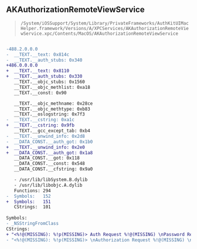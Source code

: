 ## AKAuthorizationRemoteViewService

> `/System/iOSSupport/System/Library/PrivateFrameworks/AuthKitUIMacHelper.framework/Versions/A/XPCServices/AKAuthorizationRemoteViewService.xpc/Contents/MacOS/AKAuthorizationRemoteViewService`

```diff

-488.2.0.0.0
-  __TEXT.__text: 0x814c
-  __TEXT.__auth_stubs: 0x340
+486.0.0.0.0
+  __TEXT.__text: 0x8110
+  __TEXT.__auth_stubs: 0x330
   __TEXT.__objc_stubs: 0x1560
   __TEXT.__objc_methlist: 0xa18
   __TEXT.__const: 0x90

   __TEXT.__objc_methname: 0x28ce
   __TEXT.__objc_methtype: 0xb83
   __TEXT.__oslogstring: 0x7f3
-  __TEXT.__cstring: 0xa1c
+  __TEXT.__cstring: 0x9fb
   __TEXT.__gcc_except_tab: 0xb4
-  __TEXT.__unwind_info: 0x2d8
-  __DATA_CONST.__auth_got: 0x1b0
+  __TEXT.__unwind_info: 0x2e0
+  __DATA_CONST.__auth_got: 0x1a8
   __DATA_CONST.__got: 0x118
   __DATA_CONST.__const: 0x548
   __DATA_CONST.__cfstring: 0x9a0

   - /usr/lib/libSystem.B.dylib
   - /usr/lib/libobjc.A.dylib
   Functions: 294
-  Symbols:   152
+  Symbols:   151
   CStrings:  101
 
Symbols:
- _NSStringFromClass
CStrings:
+ "<%!@(MISSING): %!p(MISSING)> Auth Request %!@(MISSING) \nPassword Request: %!@(MISSING) \nProxied Bundle: %!@(MISSING)\nProxied Team: %!@(MISSING) \nSession ID: %!@(MISSING)"
- "<%!@(MISSING): %!p(MISSING)> \nAuthorization Request %!@(MISSING) \nPassword Request: %!@(MISSING) \nProxied App Name: %!@(MISSING)\nProxied BundleID: %!@(MISSING)\nProxied Team: %!@(MISSING) \nSession ID: %!@(MISSING)"

```
